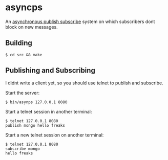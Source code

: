 asyncps
=======

An [asynchronous publish subscribe](http://en.wikipedia.org/wiki/Publish%E2%80%93subscribe_pattern) system on which subscribers dont block
on new messages.


## Building
    $ cd src && make


## Publishing and Subscribing
I didnt write a client yet, so
you should use telnet to publish and subscribe.

Start the server:

    $ bin/asynps 127.0.0.1 8080

Start a telnet session in another terminal:

    $ telnet 127.0.0.1 8080
    publish mongo hello freaks


Start a new telnet session on another terminal:

    $ telnet 127.0.0.1 8080
    subscribe mongo
    hello freaks
